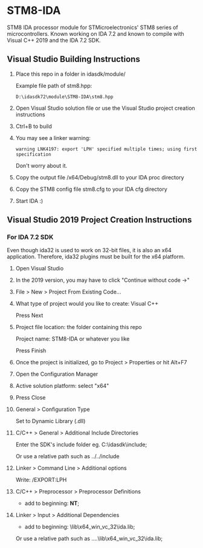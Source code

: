 # STM8-IDA
STM8 IDA processor module for STMicroelectronics' STM8 series of microcontrollers.
Known working on IDA 7.2 and known to compile with Visual C++ 2019 and the IDA 7.2 SDK.

## Visual Studio Building Instructions

1. Place this repo in a folder in idasdk/module/

    Example file path of stm8.hpp:
    
    `D:\idasdk72\module\STM8-IDA\stm8.hpp`
    
2. Open Visual Studio solution file or use the Visual Studio project creation instructions
3. Ctrl+B to build
4. You may see a linker warning:

    `warning LNK4197: export 'LPH' specified multiple times; using first specification`
    
    Don't worry about it.
    
5. Copy the output file /x64/Debug/stm8.dll to your IDA proc directory
6. Copy the STM8 config file stm8.cfg to your IDA cfg directory
7. Start IDA :)

## Visual Studio 2019 Project Creation Instructions

### For IDA 7.2 SDK

Even though ida32 is used to work on 32-bit files, it is also an x64 application. Therefore, ida32 plugins must be built for the x64 platform.

1. Open Visual Studio
2. In the 2019 version, you may have to click "Continue without code ->"
3. File > New > Project From Existing Code...
2. What type of project would you like to create: Visual C++
   
   Press Next

3. Project file location: the folder containing this repo
   
   Project name: STM8-IDA or whatever you like
   
   Press Finish

4. Once the project is initialized, go to Project > Properties or hit Alt+F7
5. Open the Configuration Manager
6. Active solution platform: select "x64"
7. Press Close
8. General > Configuration Type

     Set to Dynamic Library (.dll)

9. C/C++ > General > Additional Include Directories

     Enter the SDK's include folder eg. C:\idasdk\include;
     
     Or use a relative path such as ../../include

8. Linker > Command Line > Additional options

     Write: /EXPORT:LPH

9. C/C++ > Preprocessor > Preprocessor Definitions

      - add to beginning: __NT__;

10. Linker > Input > Additional Dependencies

      - add to beginning: <IDA SDK dir>\lib\x64_win_vc_32\ida.lib;
  
      Or use a relative path such as ..\..\lib\x64_win_vc_32\ida.lib;
